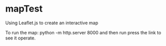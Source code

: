# mapTest

Using Leaflet.js to create an interactive map

To run the map:
python -m http.server 8000
and then run press the link to see it operate.
